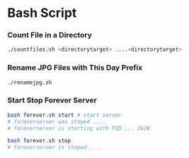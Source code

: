 # Bash Script

### Count File in a Directory
```sh
./countfiles.sh <directorytarget> ....<directorytarget>
```

### Rename JPG Files with This Day Prefix
```sh
./renamejpg.sh
```

### Start Stop Forever Server
```sh
bash forever.sh start # start server
# foreverserver was stoped ....
# foreverserver is starting with PID.... 3626

bash forever.sh stop
# foreverserver is stoped ....
```